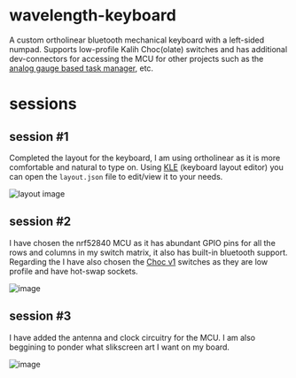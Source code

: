 # wavelength-keyboard
A custom ortholinear bluetooth mechanical keyboard with a left-sided numpad. Supports low-profile Kalih Choc(olate) switches and has additional dev-connectors for accessing the MCU for other projects such as the [analog gauge based task manager](https://github.com/420Ayan420/analog-task-manager), etc. 

# sessions
## session #1
Completed the layout for the keyboard, I am using ortholinear as it is more comfortable and natural to type on. Using [KLE](http://www.keyboard-layout-editor.com/) (keyboard layout editor) you can open the `layout.json` file to edit/view it to your needs.

![layout image](https://github.com/420Ayan420/wavelength-keyboard/assets/88883638/266ece53-801a-4050-913e-34c41f0f44ee)

## session #2
I have chosen the nrf52840 MCU as it has abundant GPIO pins for all the rows and columns in my switch matrix, it also has built-in bluetooth support. Regarding the I have also chosen the [Choc v1](https://chosfox.com/products/kailh-chocs) switches as they are low profile and have hot-swap sockets.

![image](https://github.com/420Ayan420/wavelength-keyboard/assets/88883638/50d5ae8b-58b7-4289-b9a3-4063d9fa3b90)

## session #3
I have added the antenna and clock circuitry for the MCU. I am also beggining to ponder what slikscreen art I want on my board.

![image](https://github.com/420Ayan420/wavelength-keyboard/assets/88883638/fd1883fc-9f10-48f0-98f0-a71898425b69)
